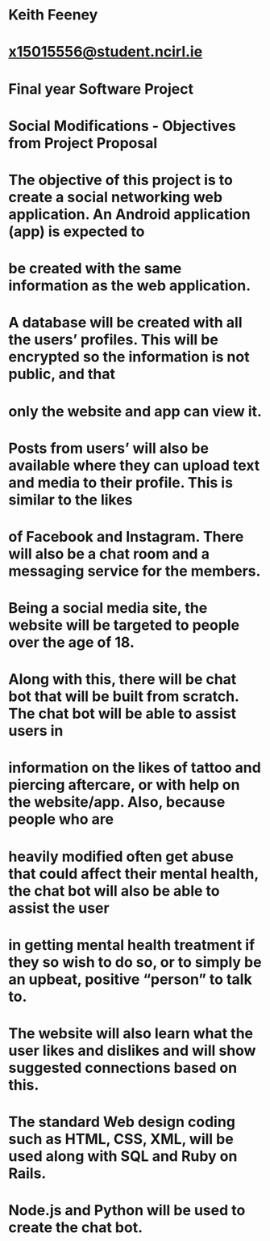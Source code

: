 # Keith Feeney
# x15015556@student.ncirl.ie
# Final year Software Project
#
#
# Social Modifications - Objectives from Project Proposal
# 
# The objective of this project is to create a social networking web application. An Android application (app) is expected to
# be created with the same information as the web application.
#
# A database will be created with all the users’ profiles. This will be encrypted so the information is not public, and that
# only the website and app can view it.
#
# Posts from users’ will also be available where they can upload text and media to their profile. This is similar to the likes
# of Facebook and Instagram. There will also be a chat room and a messaging service for the members.
# 
# Being a social media site, the website will be targeted to people over the age of 18.
# Along with this, there will be chat bot that will be built from scratch. The chat bot will be able to assist users in
# information on the likes of tattoo and piercing aftercare, or with help on the website/app. Also, because people who are
# heavily modified often get abuse that could affect their mental health, the chat bot will also be able to assist the user
# in getting mental health treatment if they so wish to do so, or to simply be an upbeat, positive “person” to talk to.
# 
# The website will also learn what the user likes and dislikes and will show suggested connections based on this.
# The standard Web design coding such as HTML, CSS, XML, will be used along with SQL and Ruby on Rails.
# Node.js and Python will be used to create the chat bot.


